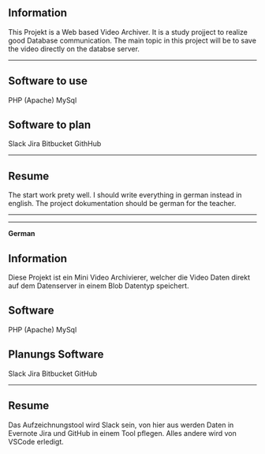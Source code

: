 ## Information
This Projekt is a Web based Video Archiver. It is a study projject to realize good Database communication.
The main topic in this project will be to save the video directly on the databse server. 

---

## Software to use
PHP (Apache)
MySql

## Software to plan
Slack
Jira
Bitbucket
GithHub

---

## Resume

The start work prety well. I should write everything in german instead in english. The project dokumentation should be german for the teacher.

---
---

**German**

## Information
Diese Projekt ist ein Mini Video Archivierer, welcher die Video Daten direkt auf dem Datenserver in einem Blob Datentyp speichert.

## Software
PHP (Apache)
MySql

## Planungs Software
Slack
Jira
Bitbucket
GitHub

---

## Resume

Das Aufzeichnungstool wird Slack sein, von hier aus werden Daten in Evernote Jira und GitHub in einem Tool pflegen. Alles andere wird von VSCode erledigt.
